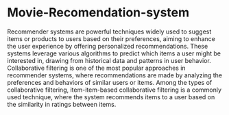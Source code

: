 # Movie-Recomendation-system

Recommender systems are powerful techniques widely used to suggest items or 
products to users based on their preferences, aiming to enhance the user experience 
by offering personalized recommendations. These systems leverage various 
algorithms to predict which items a user might be interested in, drawing from 
historical data and patterns in user behavior. Collaborative filtering is one of the 
most popular approaches in recommender systems, where recommendations are 
made by analyzing the preferences and behaviors of similar users or items. Among 
the types of collaborative filtering, item-item-based collaborative filtering is a 
commonly used technique, where the system recommends items to a user based on 
the similarity in ratings between items. 

